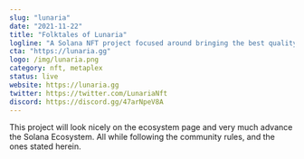 ```yaml
---
slug: "lunaria"
date: "2021-11-22"
title: "Folktales of Lunaria"
logline: "A Solana NFT project focused around bringing the best quality art available and building the brand beyond the NFT space."
cta: "https://lunaria.gg"
logo: /img/lunaria.png
category: nft, metaplex
status: live
website: https://lunaria.gg
twitter: https://twitter.com/LunariaNft
discord: https://discord.gg/47arNpeV8A
---
```


This project will look nicely on the ecosystem page and very much advance
the Solana Ecosystem. All while following the community rules, and the ones
stated herein.

